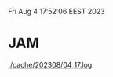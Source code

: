 Fri Aug  4 17:52:06 EEST 2023
# JAM
<a href='./cache/202308/04_17.log'>./cache/202308/04_17.log</a>
